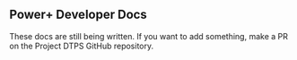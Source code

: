 ## Power+ Developer Docs
These docs are still being written. If you want to add something, make a PR on the Project DTPS GitHub repository.
